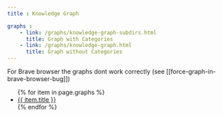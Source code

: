 ```yaml
---
title : Knowledge Graph

graphs :
    - link: /graphs/knowledge-graph-subdirs.html
      title: Graph with Categories
    - link: /graphs/knowledge-graph.html
      title: Graph without Categories
---
```


For Brave browser the graphs dont work correctly (see [[force-graph-in-brave-browser-bug]])

<ul>
   {% for item in page.graphs %}
      <li><a href="{{ item.link }}">{{ item.title }}</a></li>
   {% endfor %}
</ul>
